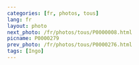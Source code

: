 ```yaml
---
categories: [fr, photos, tous]
lang: fr
layout: photo
next_photo: /fr/photos/tous/P0000008.html
picname: P0000279
prev_photo: /fr/photos/tous/P0000276.html
tags: [Ingo]
---
```

